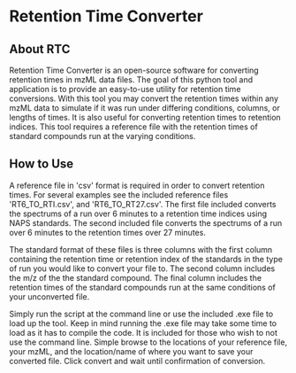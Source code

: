 
# Retention Time Converter

## About RTC
Retention Time Converter is an open-source software for converting retention times in mzML data files. The goal of this python tool and application is to provide an easy-to-use utility for retention time conversions. With this tool you may convert the retention times within any mzML data to simulate if it was run under differing conditions, columns, or lengths of times. It is also useful for converting retention times to retention indices. This tool requires a reference file with the retention times of standard compounds run at the varying conditions.

## How to Use

A reference file in 'csv' format is required in order to convert retention times. For several examples see the included reference files 'RT6_TO_RTI.csv', and 'RT6_TO_RT27.csv'. The first file included converts the spectrums of a run over 6 minutes to a retention time indices using NAPS standards. The second included file converts the spectrums of a run over 6 minutes to the retention times over 27 minutes.

The standard format of these files is three columns with the first column containing the retention time or retention index of the standards in the type of run you would like to convert your file to. The second column includes the m/z of the the standard compound. The final column includes the retention times of the standard compounds run at the same conditions of your unconverted file.

Simply run the script at the command line or use the included .exe file to load up the tool. Keep in mind running the .exe file may take some time to load as it has to compile the code. It is included for those who wish to not use the command line. Simple browse to the locations of your reference file, your mzML, and the location/name of where you want to save your converted file. Click convert and wait until confirmation of conversion.
